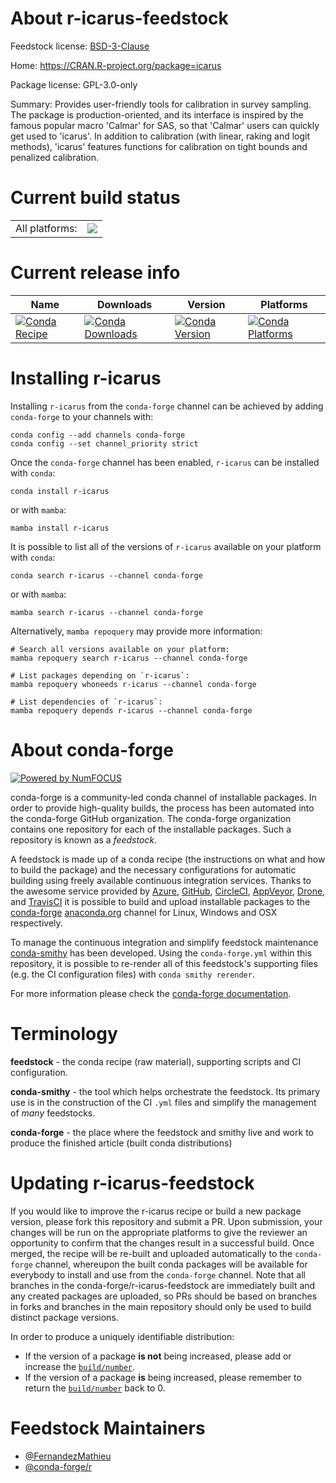 About r-icarus-feedstock
========================

Feedstock license: [BSD-3-Clause](https://github.com/conda-forge/r-icarus-feedstock/blob/main/LICENSE.txt)

Home: https://CRAN.R-project.org/package=icarus

Package license: GPL-3.0-only

Summary: Provides user-friendly tools for calibration in survey sampling. The package is production-oriented, and its interface is inspired by the famous popular macro 'Calmar' for SAS, so that 'Calmar' users can quickly get used to 'icarus'. In addition to calibration (with linear, raking and logit methods), 'icarus' features functions for calibration on tight bounds and penalized calibration.

Current build status
====================


<table><tr><td>All platforms:</td>
    <td>
      <a href="https://dev.azure.com/conda-forge/feedstock-builds/_build/latest?definitionId=14606&branchName=main">
        <img src="https://dev.azure.com/conda-forge/feedstock-builds/_apis/build/status/r-icarus-feedstock?branchName=main">
      </a>
    </td>
  </tr>
</table>

Current release info
====================

| Name | Downloads | Version | Platforms |
| --- | --- | --- | --- |
| [![Conda Recipe](https://img.shields.io/badge/recipe-r--icarus-green.svg)](https://anaconda.org/conda-forge/r-icarus) | [![Conda Downloads](https://img.shields.io/conda/dn/conda-forge/r-icarus.svg)](https://anaconda.org/conda-forge/r-icarus) | [![Conda Version](https://img.shields.io/conda/vn/conda-forge/r-icarus.svg)](https://anaconda.org/conda-forge/r-icarus) | [![Conda Platforms](https://img.shields.io/conda/pn/conda-forge/r-icarus.svg)](https://anaconda.org/conda-forge/r-icarus) |

Installing r-icarus
===================

Installing `r-icarus` from the `conda-forge` channel can be achieved by adding `conda-forge` to your channels with:

```
conda config --add channels conda-forge
conda config --set channel_priority strict
```

Once the `conda-forge` channel has been enabled, `r-icarus` can be installed with `conda`:

```
conda install r-icarus
```

or with `mamba`:

```
mamba install r-icarus
```

It is possible to list all of the versions of `r-icarus` available on your platform with `conda`:

```
conda search r-icarus --channel conda-forge
```

or with `mamba`:

```
mamba search r-icarus --channel conda-forge
```

Alternatively, `mamba repoquery` may provide more information:

```
# Search all versions available on your platform:
mamba repoquery search r-icarus --channel conda-forge

# List packages depending on `r-icarus`:
mamba repoquery whoneeds r-icarus --channel conda-forge

# List dependencies of `r-icarus`:
mamba repoquery depends r-icarus --channel conda-forge
```


About conda-forge
=================

[![Powered by
NumFOCUS](https://img.shields.io/badge/powered%20by-NumFOCUS-orange.svg?style=flat&colorA=E1523D&colorB=007D8A)](https://numfocus.org)

conda-forge is a community-led conda channel of installable packages.
In order to provide high-quality builds, the process has been automated into the
conda-forge GitHub organization. The conda-forge organization contains one repository
for each of the installable packages. Such a repository is known as a *feedstock*.

A feedstock is made up of a conda recipe (the instructions on what and how to build
the package) and the necessary configurations for automatic building using freely
available continuous integration services. Thanks to the awesome service provided by
[Azure](https://azure.microsoft.com/en-us/services/devops/), [GitHub](https://github.com/),
[CircleCI](https://circleci.com/), [AppVeyor](https://www.appveyor.com/),
[Drone](https://cloud.drone.io/welcome), and [TravisCI](https://travis-ci.com/)
it is possible to build and upload installable packages to the
[conda-forge](https://anaconda.org/conda-forge) [anaconda.org](https://anaconda.org/)
channel for Linux, Windows and OSX respectively.

To manage the continuous integration and simplify feedstock maintenance
[conda-smithy](https://github.com/conda-forge/conda-smithy) has been developed.
Using the ``conda-forge.yml`` within this repository, it is possible to re-render all of
this feedstock's supporting files (e.g. the CI configuration files) with ``conda smithy rerender``.

For more information please check the [conda-forge documentation](https://conda-forge.org/docs/).

Terminology
===========

**feedstock** - the conda recipe (raw material), supporting scripts and CI configuration.

**conda-smithy** - the tool which helps orchestrate the feedstock.
                   Its primary use is in the construction of the CI ``.yml`` files
                   and simplify the management of *many* feedstocks.

**conda-forge** - the place where the feedstock and smithy live and work to
                  produce the finished article (built conda distributions)


Updating r-icarus-feedstock
===========================

If you would like to improve the r-icarus recipe or build a new
package version, please fork this repository and submit a PR. Upon submission,
your changes will be run on the appropriate platforms to give the reviewer an
opportunity to confirm that the changes result in a successful build. Once
merged, the recipe will be re-built and uploaded automatically to the
`conda-forge` channel, whereupon the built conda packages will be available for
everybody to install and use from the `conda-forge` channel.
Note that all branches in the conda-forge/r-icarus-feedstock are
immediately built and any created packages are uploaded, so PRs should be based
on branches in forks and branches in the main repository should only be used to
build distinct package versions.

In order to produce a uniquely identifiable distribution:
 * If the version of a package **is not** being increased, please add or increase
   the [``build/number``](https://docs.conda.io/projects/conda-build/en/latest/resources/define-metadata.html#build-number-and-string).
 * If the version of a package **is** being increased, please remember to return
   the [``build/number``](https://docs.conda.io/projects/conda-build/en/latest/resources/define-metadata.html#build-number-and-string)
   back to 0.

Feedstock Maintainers
=====================

* [@FernandezMathieu](https://github.com/FernandezMathieu/)
* [@conda-forge/r](https://github.com/conda-forge/r/)


